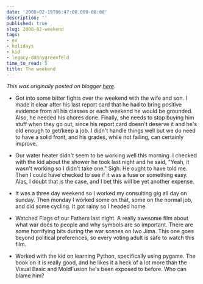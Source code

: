 ```yaml
---
date: '2008-02-19T06:47:00.000-08:00'
description: ''
published: true
slug: 2008-02-weekend
tags:
- ex
- holidays
- kid
- legacy-dannygreenfeld
time_to_read: 5
title: The weekend
---
```


*This was originally posted on blogger [here](https://dannygreenfeld.blogspot.com/2008/02/weekend.html)*.



- Got into some bitter fights over the weekend with the wife and son.  I made it clear after his last report card that he had to bring positive evidence from all his classes or each weekend he would be grounded.  Also, he needed his chores done.  Finally, she needs to stop buying him stuff when they go out, since his report card doesn't deserve it and he's old enough to get/keep a job.  I didn't handle things well but we do need to have a solid front, and his grades, while not failing, can certainly improve.



- Our water heater didn't seem to be working well this morning.  I checked with the kid about the shower he took last night and he said, "Yeah, it wasn't working so I didn't take one."  Sigh.  He ought to have told me.  Then I could have checked to see if it was a fuse or something easy.  Alas, I doubt that is the case, and I bet this will be yet another expense.



- It was a three day weekend so I worked my consulting gig all day on sunday.  Then monday I worked some on that, some on the normal job, and did some cycling.  It got rainy so I headed home.



- Watched Flags of our Fathers last night.  A really awesome film about what war does to people and why symbols are so important.  There are some horrifying bits during the war scenes on Iwo Jima.  This one goes beyond political preferences, so every voting adult is safe to watch this film.



- Worked with the kid on learning Python, specifically using pygame.  The book on it is really good, and he likes it a heck of a lot more than the Visual Basic and MoldFusion he's been exposed to before.  Who can blame him?

